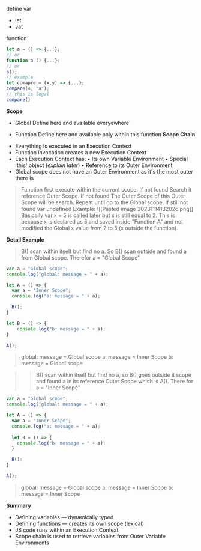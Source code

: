 define var
- let
- vat

function
```js
let a = () => {...};
// or
function a () {...};
// or
a();
// example
let comapre = (x,y) => {...};
compare(4, "a");
// this is legal
compare() 
```

**Scope**
+ Global 
	Define here and available everyewhere
- Function
	Define here and available only within this function
**Scope Chain**
+ Everything is executed in an Execution Context
+ Function invocation creates a new Execution Context
+ Each Execution Context has:
	• Its own Variable Environment
	• Special 'this' object (*explain later*)
	• Reference to its Outer Environment
+ Global scope does not have an Outer Environment as it's the most outer there is
> Function first execute within the current scope. If not found
> 	Search it reference Outer Scope. If not found
> 		The Outer Scope of this Outer Scope will be search.
> 			Repeat until go to the Global scope. If still not found
> 				var undefined
Example: 
![[Pasted image 20231114132026.png]]
> Basically var x = 5 is called later but  x is still equal to 2.
> This is because x is declared as 5 and saved inside "Function A" and not modified the Global x value from 2 to 5 (x outside the function).


**Detail Example**
> B() scan within itself but find no a. So B() scan outside and found a from Global scope. Therefor a = "Global Scope"
```js
var a = "Global scope";
console.log("global: message = " + a);

let A = () => {
  var a = "Inner Scope";
  console.log("a: message = " + a);

  B();
}

let B = () => {
    console.log("b: message = " + a);
}

A();
```
> global: message = Global scope
a: message = Inner Scope
b: message = Global scope

> > B() scan within itself but find no a, so B() goes outside it scope and found a in its reference Outer Scope which is A(). There for a = "Inner Scope"
```js
var a = "Global scope";
console.log("global: message = " + a);

let A = () => {
  var a = "Inner Scope";
  console.log("a: message = " + a);
  
  let B = () => {
    console.log("b: message = " + a);
  }

  B();
}

A();
```
> global: message = Global scope
a: message = Inner Scope
b: message = Inner Scope

**Summary**
+ Defining variables — dynamically typed
+ Defining functions — creates its own scope (lexical)
+ JS code runs within an Execution Context
+ Scope chain is used to retrieve variables from Outer Variable Environments


